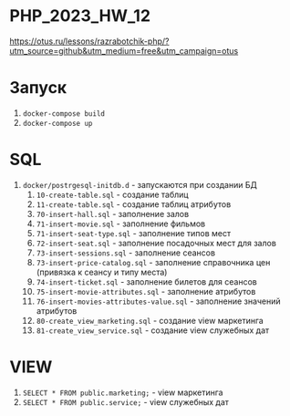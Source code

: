 # PHP_2023_HW_12

https://otus.ru/lessons/razrabotchik-php/?utm_source=github&utm_medium=free&utm_campaign=otus

# Запуск
1. `docker-compose build`
1. `docker-compose up`

# SQL
1. `docker/postrgesql-initdb.d` - запускаются при создании БД
   1. `10-create-table.sql` - создание таблиц
   1. `11-create-table.sql` - создание таблиц атрибутов
   1. `70-insert-hall.sql` - заполнение залов
   1. `71-insert-movie.sql` - заполнение фильмов
   1. `71-insert-seat-type.sql` - заполнение типов мест
   1. `72-insert-seat.sql` - заполнение посадочных мест для залов
   1. `73-insert-sessions.sql` - заполнение сеансов
   1. `73-insert-price-catalog.sql` - заполнение справочника цен (привязка к сеансу и типу места)
   1. `74-insert-ticket.sql` - заполнение билетов для сеансов
   1. `75-insert-movie-attributes.sql` - заполнение атрибутов 
   1. `76-insert-movies-attributes-value.sql` - заполнение значений атрибутов
   1. `80-create_view_marketing.sql` - создание view маркетинга
   1. `81-create_view_service.sql` - создание view служебных дат

# VIEW
1. `SELECT * FROM public.marketing;` - view маркетинга
1. `SELECT * FROM public.service;` - view служебных дат
